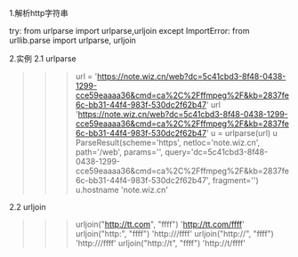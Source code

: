 1.解析http字符串

try:
    from urlparse import urlparse,urljoin
except ImportError:
    from urllib.parse import urlparse, urljoin


2.实例
2.1 urlparse

>>> url = 'https://note.wiz.cn/web?dc=5c41cbd3-8f48-0438-1299-cce59eaaaa36&cmd=ca%2C%2Fffmpeg%2F&kb=2837fe6c-bb31-44f4-983f-530dc2f62b47'
>>> url
'https://note.wiz.cn/web?dc=5c41cbd3-8f48-0438-1299-cce59eaaaa36&cmd=ca%2C%2Fffmpeg%2F&kb=2837fe6c-bb31-44f4-983f-530dc2f62b47'
>>> u = urlparse(url)
>>> u
ParseResult(scheme='https', netloc='note.wiz.cn', path='/web', params='', query='dc=5c41cbd3-8f48-0438-1299-cce59eaaaa36&cmd=ca%2C%2Fffmpeg%2F&kb=2837fe6c-bb31-44f4-983f-530dc2f62b47', fragment='')
>>> u.hostname
'note.wiz.cn'

2.2 urljoin
>>>urljoin("http://tt.com", "ffff")
'http://tt.com/ffff'
>>> urljoin("http:", "ffff")
'http:///ffff'
>>> urljoin("http://", "ffff")
'http:///ffff'
>>> urljoin("http://t", "ffff")
'http://t/ffff'





